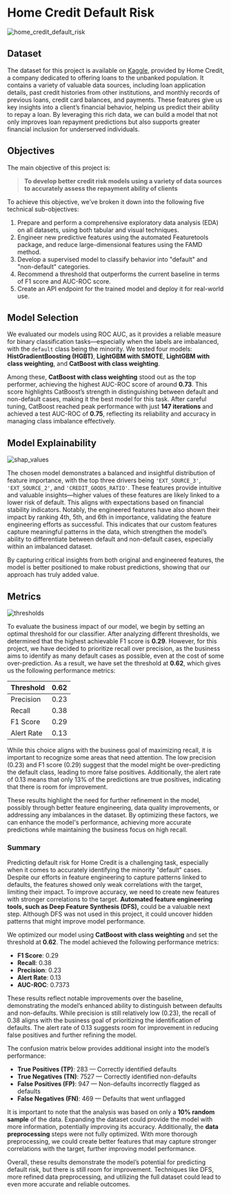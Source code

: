 # Home Credit Default Risk
![home_credit_default_risk](https://github.com/user-attachments/assets/75520dbb-fcc9-4a57-bbee-c81435a5b5c0)

## Dataset

The dataset for this project is available on [Kaggle](https://www.kaggle.com/competitions/home-credit-default-risk/data), 
provided by Home Credit, a company dedicated to offering loans to the unbanked population. 
It contains a variety of valuable data sources, including loan application details, past credit histories from other institutions, and monthly 
records of previous loans, credit card balances, and payments. These features give us key insights into a client’s financial behavior, 
helping us predict their ability to repay a loan. By leveraging this rich data, we can build a model that not only improves loan repayment 
predictions but also supports greater financial inclusion for underserved individuals.

## Objectives

The main objective of this project is:

> **To develop better credit risk models using a variety of data sources to accurately assess the repayment ability of clients**

To achieve this objective, we’ve broken it down into the following five technical sub-objectives:

1. Prepare and perform a comprehensive exploratory data analysis (EDA) on all datasets, using both tabular and visual techniques.
2. Engineer new predictive features using the automated Featuretools package, and reduce large-dimensional features using the FAMD method.
3. Develop a supervised model to classify behavior into "default" and "non-default" categories.
4. Recommend a threshold that outperforms the current baseline in terms of F1 score and AUC-ROC score.
5. Create an API endpoint for the trained model and deploy it for real-world use. 
 
## Model Selection

We evaluated our models using ROC AUC, as it provides a reliable measure for binary classification tasks—especially when the labels are imbalanced, with the `default` class being the minority. We tested four models: **HistGradientBoosting (HGBT)**, **LightGBM with SMOTE**, **LightGBM with class weighting**, and **CatBoost with class weighting**.

Among these, **CatBoost with class weighting** stood out as the top performer, achieving the highest AUC-ROC score of around **0.73**. This score highlights CatBoost’s strength in distinguishing between default and non-default cases, making it the best model for this task. After careful tuning, CatBoost reached peak performance with just **147 iterations** and achieved a test AUC-ROC of **0.75**, reflecting its reliability and accuracy in managing class imbalance effectively.

## Model Explainability

![shap_values](https://github.com/user-attachments/assets/6d11763c-444b-42a7-a081-97abbc22b551)

The chosen model demonstrates a balanced and insightful distribution of feature importance, with the top three drivers being `'EXT_SOURCE_3'`, `'EXT_SOURCE_2'`, and `'CREDIT_GOODS_RATIO'`. These features provide intuitive and valuable insights—higher values of these features are likely linked to a lower risk of default. This aligns with expectations based on financial stability indicators. Notably, the engineered features have also shown their impact by ranking 4th, 5th, and 6th in importance, validating the feature engineering efforts as successful. This indicates that our custom features capture meaningful patterns in the data, which strengthen the model’s ability to differentiate between default and non-default cases, especially within an imbalanced dataset. 

By capturing critical insights from both original and engineered features, the model is better positioned to make robust predictions, showing that our approach has truly added value.

## Metrics

![thresholds](https://github.com/user-attachments/assets/f0ddd650-d4ce-4f96-a841-33d1ef523bd3)

To evaluate the business impact of our model, we begin by setting an optimal threshold for our classifier. After analyzing different thresholds, we determined that the highest achievable F1 score is **0.29**. However, for this project, we have decided to prioritize recall over precision, as the business aims to identify as many default cases as possible, even at the cost of some over-prediction. As a result, we have set the threshold at **0.62**, which gives us the following performance metrics:

| Threshold  | 0.62 |
|------------|------|
| Precision  | 0.23 |
| Recall     | 0.38 |
| F1 Score   | 0.29 |
| Alert Rate | 0.13 |

While this choice aligns with the business goal of maximizing recall, it is important to recognize some areas that need attention. The low precision (0.23) and F1 score (0.29) suggest that the model might be over-predicting the default class, leading to more false positives. Additionally, the alert rate of 0.13 means that only 13% of the predictions are true positives, indicating that there is room for improvement.

These results highlight the need for further refinement in the model, possibly through better feature engineering, data quality improvements, or addressing any imbalances in the dataset. By optimizing these factors, we can enhance the model's performance, achieving more accurate predictions while maintaining the business focus on high recall.


### Summary

Predicting default risk for Home Credit is a challenging task, especially when it comes to accurately identifying the minority "default" cases. Despite our efforts in feature engineering to capture patterns linked to defaults, the features showed only weak correlations with the target, limiting their impact. To improve accuracy, we need to create new features with stronger correlations to the target. **Automated feature engineering tools, such as Deep Feature Synthesis (DFS),** could be a valuable next step. Although DFS was not used in this project, it could uncover hidden patterns that might improve model performance.

We optimized our model using **CatBoost with class weighting** and set the threshold at **0.62**. The model achieved the following performance metrics:

- **F1 Score**: 0.29
- **Recall**: 0.38
- **Precision**: 0.23
- **Alert Rate**: 0.13
- **AUC-ROC**: 0.7373

These results reflect notable improvements over the baseline, demonstrating the model’s enhanced ability to distinguish between defaults and non-defaults. While precision is still relatively low (0.23), the recall of 0.38 aligns with the business goal of prioritizing the identification of defaults. The alert rate of 0.13 suggests room for improvement in reducing false positives and further refining the model.

The confusion matrix below provides additional insight into the model’s performance:
- **True Positives (TP)**: 283 — Correctly identified defaults
- **True Negatives (TN)**: 7527 — Correctly identified non-defaults
- **False Positives (FP)**: 947 — Non-defaults incorrectly flagged as defaults
- **False Negatives (FN)**: 469 — Defaults that went unflagged

It is important to note that the analysis was based on only a **10% random sample** of the data. Expanding the dataset could provide the model with more information, potentially improving its accuracy. Additionally, the **data preprocessing** steps were not fully optimized. With more thorough preprocessing, we could create better features that may capture stronger correlations with the target, further improving model performance.

Overall, these results demonstrate the model’s potential for predicting default risk, but there is still room for improvement. Techniques like DFS, more refined data preprocessing, and utilizing the full dataset could lead to even more accurate and reliable outcomes.